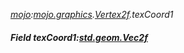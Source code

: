 _[mojo](../../modules/mojo/mojo-module.md):[mojo.graphics](../../modules/mojo/mojo-graphics.md).[Vertex2f](../../modules/mojo/mojo-graphics-vertex2f.md).texCoord1_
##### Field texCoord1:[std.geom.Vec2f](../../modules/std/std-geom-vec2f.md)
